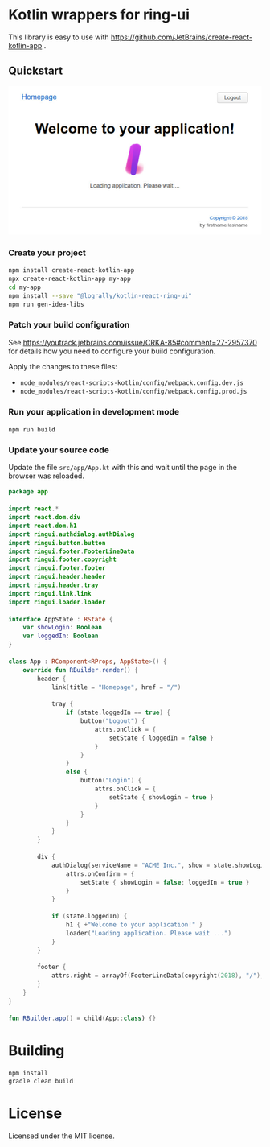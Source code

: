 # Kotlin wrappers for ring-ui

This library is easy to use with https://github.com/JetBrains/create-react-kotlin-app .

## Quickstart

![Example application](example.jpg)

### Create your project
```bash
npm install create-react-kotlin-app
npx create-react-kotlin-app my-app
cd my-app
npm install --save "@logrally/kotlin-react-ring-ui"
npm run gen-idea-libs
```

### Patch your build configuration
See https://youtrack.jetbrains.com/issue/CRKA-85#comment=27-2957370 for details
how you need to configure your build configuration.

Apply the changes to these files:
- `node_modules/react-scripts-kotlin/config/webpack.config.dev.js`
- `node_modules/react-scripts-kotlin/config/webpack.config.prod.js`

### Run your application in development mode

`npm run build`

### Update your source code

Update the file `src/app/App.kt` with this and wait until the page in the browser was reloaded.

```kotlin
package app

import react.*
import react.dom.div
import react.dom.h1
import ringui.authdialog.authDialog
import ringui.button.button
import ringui.footer.FooterLineData
import ringui.footer.copyright
import ringui.footer.footer
import ringui.header.header
import ringui.header.tray
import ringui.link.link
import ringui.loader.loader

interface AppState : RState {
    var showLogin: Boolean
    var loggedIn: Boolean
}

class App : RComponent<RProps, AppState>() {
    override fun RBuilder.render() {
        header {
            link(title = "Homepage", href = "/")

            tray {
                if (state.loggedIn == true) {
                    button("Logout") {
                        attrs.onClick = {
                            setState { loggedIn = false }
                        }
                    }
                }
                else {
                    button("Login") {
                        attrs.onClick = {
                            setState { showLogin = true }
                        }
                    }
                }
            }
        }

        div {
            authDialog(serviceName = "ACME Inc.", show = state.showLogin) {
                attrs.onConfirm = {
                    setState { showLogin = false; loggedIn = true }
                }
            }

            if (state.loggedIn) {
                h1 { +"Welcome to your application!" }
                loader("Loading application. Please wait ...")
            }
        }

        footer {
            attrs.right = arrayOf(FooterLineData(copyright(2018), "/"), "by firstname lastname")
        }
    }
}

fun RBuilder.app() = child(App::class) {}
```

# Building
```bash
npm install
gradle clean build
```

# License

Licensed under the MIT license.